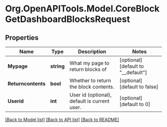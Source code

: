 # Org.OpenAPITools.Model.CoreBlockGetDashboardBlocksRequest

## Properties

Name | Type | Description | Notes
------------ | ------------- | ------------- | -------------
**Mypage** | **string** | What my page to return blocks of | [optional] [default to "__default"]
**Returncontents** | **bool** | Whether to return the block contents. | [optional] [default to false]
**Userid** | **int** | User id (optional), default is current user. | [optional] [default to 0]

[[Back to Model list]](../README.md#documentation-for-models) [[Back to API list]](../README.md#documentation-for-api-endpoints) [[Back to README]](../README.md)

